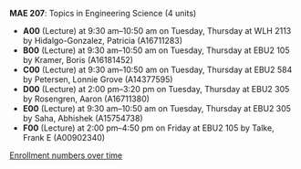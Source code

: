 **MAE 207**: Topics in Engineering Science (4 units)

- **A00** (Lecture) at 9:30 am–10:50 am on Tuesday, Thursday at WLH 2113 by Hidalgo-Gonzalez, Patricia (A16711283)
- **B00** (Lecture) at 9:30 am–10:50 am on Tuesday, Thursday at EBU2 105 by Kramer, Boris (A16181452)
- **C00** (Lecture) at 9:30 am–10:50 am on Tuesday, Thursday at EBU2 584 by Petersen, Lonnie Grove (A14377595)
- **D00** (Lecture) at 2:00 pm–3:20 pm on Tuesday, Thursday at EBU2 305 by Rosengren, Aaron (A16711380)
- **E00** (Lecture) at 9:30 am–10:50 am on Tuesday, Thursday at EBU2 305 by Saha, Abhishek (A15754738)
- **F00** (Lecture) at 2:00 pm–4:50 pm on Friday at EBU2 105 by Talke, Frank E (A00902340)

[Enrollment numbers over time](./MAE207.tsv)
